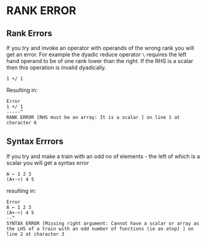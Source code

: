 # RANK ERROR

## Rank Errors

If you try and invoke an operator with operands of the wrong rank you will get an error. For example the dyadic reduce operator `\` requires the left hand operand to be of one rank lower than the right. If the RHS is a scalar then this operation is invalid dyadically.

```pometo
1 +/ 1
```

Resulting in:

```pometo_results
Error
1 +/ 1
-----^
RANK ERROR [RHS must be an array: It is a scalar ] on line 1 at character 6
```

## Syntax Errrors

If you try and make a train with an odd no of elements - the left of which is a scalar you will get a syntax error

```pometo
A ← 1 2 3
(A+-÷) 4 5
```

resulting in:

```pometo_results
Error
A ← 1 2 3
(A+-÷) 4 5
--^
SYNTAX ERROR [Missing right argument: Cannot have a scalar or array as the LHS of a train with an odd number of functions (ie an atop) ] on line 2 at character 3
```